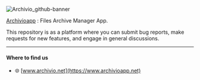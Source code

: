 ![Archivio_github-banner](https://user-images.githubusercontent.com/130581829/233871771-90c0d646-1fe2-4be1-b68b-9ac554e320f6.png)

[Archivioapp](https://www.archivioapp.net) : Files Archive Manager App.

This repository is as a platform where you can submit bug reports, make requests for new features, and engage in general discussions.

---

#### Where to find us
- :globe_with_meridians: [www.archivio.net](https://www.archivioapp.net)
